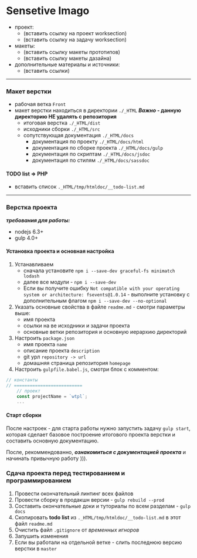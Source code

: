 # Sensetive Imago

- проект:
	- (вставить ссылку на проект worksection)
	- (вставить ссылку на задачу worksection)
- макеты:
	- (вставить ссылку макеты прототипов)
	- (вставить ссылку макеты дазайна)
- дополнительные материалы и источники:
	- (вставить ссылки)

------------

### Макет верстки

- рабочая ветка `Front`
- макет верстки находиться в директории `./_HTML` __*Важно* - данную директорию НЕ удалять с репозитория__
	- итоговая верстка `./_HTML/dist`
	- исходники сборки `./_HTML/src`
	- сопутствующая документация `./_HTML/docs`
		- документация по проекту `./_HTML/docs/html`
		- документация по сборке проекта `./_HTML/docs/gulp`
		- документация по скриптам `./_HTML/docs/jsdoc`
		- документация по стилям `./_HTML/docs/sassdoc`


#### TODO list ⇒ PHP

- вставить список `._HTML/tmp/htmldoc/__todo-list.md`

------------

### Верстка проекта

___требования для работы:___

- nodejs 6.3+
- gulp 4.0+

#### Установка проекта и основная настройка
1. Устанавливаем
	- сначала установите `npm i --save-dev graceful-fs minimatch lodash`
	- далее все модули - `npm i --save-dev`
	- Если вы получите ошибку `Not compatible with your operating system or architecture: fsevents@1.0.14` - выполните установку с дополнительным флагом `npm i --save-dev --no-optional`
1. Указать основные свойства в файле `readme.md` - смотри параметры выше:
	- имя проекта
	- ссылки на ве исходники и задачи проекта
	- основные ветки репозитория и основную иерархию директорий
1. Настроить `package.json`
	- имя проекта `name`
	- описание проекта `description`
	- git урл `repository -> url`
	- домашняя страница репозитория `homepage`
1. Настроить `gulpfile.babel.js`, смотри блок с комментом:
```javascript
// константы
// ==========================
	// проект
	const projectName = `wtpl`;
	...
```

#### Старт сборки

После настроек - для старта работы нужно запустить задачу `gulp start`,
которая сделает базовое построение итогового проекта верстки и составить основную документацию.

После, рекоммендованно, ***ознакомиться с документацией проекта*** и начинать привычную работу ))).

### Сдача проекта перед тестированием и программированием

1. Провести окончательный линтинг всех файлов
1. Провести сборку в продакшн версии - `gulp rebuild --prod`
1. Составить окончательные доки и туториалы по всем разделам - `gulp docs`
1. Скопировать **todo list** из `._HTML/tmp/htmldoc/__todo-list.md` в этот файл `readme.md`
1. Очистить файл `.gitignore` от *временных игноров*
1. Запушить изменения
1. Если вы работали на отдельной ветке - слить последнюю версию верстки в `master`
